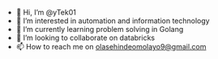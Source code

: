 - 👋 Hi, I’m @yTek01
- 👀 I’m interested in automation and information technology
- 🌱 I’m currently learning problem solving in Golang
- 💞️ I’m looking to collaborate on databricks
- 📫 How to reach me on olasehindeomolayo9@gmail.com

<!---
yTek01/yTek01 is a ✨ special ✨ repository because its `README.md` (this file) appears on your GitHub profile.
You can click the Preview link to take a look at your changes.
--->
